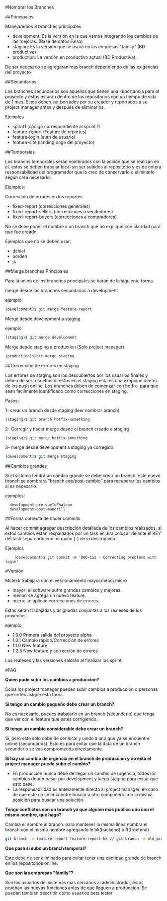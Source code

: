 #Nombrar los Branches

##Principales

Manejaremos 3 branches principales

- development: Es la versión en la que vamos integrando los cambios de las mejoras. (Base de datos Falsa)
- staging: Es la versión que se usará en las empresas "family" (BD productiva)
- production: La versión en productivo actual (BD Productiva).

De ser necesario se agregaran mas branch dependiendo de las exigencias del proyecto

##Secundarios

Los branches secundarios son aquellos que tienen una importancia para el proyecto y estos estarán dentro de los repositorios con un tiempo de vida de 1 mes. Estos deben ser borrados por su creador y reportados a su project manager antes y después de eliminarlos.

Ejemplos
- sprint1 (código correspondiente al sprint 1)
- feature-report (Feature de reportes)
- feature-login (auth de usuario)
- feature-site (landing page del proyecto)

##Temporales

Los branchs temporales serán nombrados con la acción que se realizan en el. estos se deben trabajar local sin ser subidos al repositorio y es de entera responsabilidad del programador que lo creo de conservarlo o eliminarlo según crea necesario.

Ejemplos:

Corrección de errores en los reportes

- fixed-report (correcciones generales)
- fixed-report-sellers (correcciones a vendedores)
- fixed-report-buyers (correcciones a compradores)

No se debe poner el nombre a un branch que no explique con claridad para que fue creado.

Ejemplos que no se deben usar:

- daniel
- oorden
- js

##Merge branches Principales

Para la unión de los branches principales se harán de la siguiente forma.

merge desde los branches secundarios a development

ejemplo:
```sh
(development)$ git merge feature-report
```

Merge desde development a staging

ejemplo:
```sh
(staging)$ git merge development
```
Merge desde staging a production (Solo project manager)
```sh
(production)$ git merge staging
```

##Corrección de errores en staging

Los errores de staging son los descubiertos por los usuarios finales y deben de ser resueltos directos en el staging esta es una exepcion dentro de los push online. Los branches deben de comenzar con hotfix- para que sean facilmente identificado como correcciones en staging.

Pasos:

1- crear un branch desde staging (leer nombrar branch)

```sh
(staging)$ git branch hotfix-something
```

2- Corregir y hacer merge desde el branch creado a staging

```sh
(staging)$ git merge hotfix-something
```

3- merge desde development a staging ya corregido

```sh
(development)$ git merge staging 
```

##Cambios grandes

Si el sistema tendrá un cambio grande se debe crear un branch, este nuevo branch se nombrara "branch-pre/post-cambio" para recuperar los cambios si es necesario.

ejemplos:
```
  development-pre-vueToPhalcon
  development-post-mandrill
```

##Forma correcta de hacer commits

Al hacer commit agregar descripción detallada de los cambios realizados, si estos cambios están respaldados por un task en Jira colocar delante el KEY del task separando con un guión (-) de la descripción.

Ejemplos

```
	(development)$ git commit -m 'OOD-151 - Correcting problems with login'
```

#Versión

Mctekk trabajara con el versionamiento mayor.menor.micro

- mayor: el software sufre grandes cambios y mejoras.
- menor: se agrega un nuevo feature.
- micro: se aplican correcciones de errores.

Estas serán trabajadas y asignadas conjuntas a los realeses de los proyectos.

ejemplo:
- 1.0.0 Primera salida del proyecto alpha
- 1.0.1 Cambio rápido/Corrección de errores
- 1.1.0 New feature
- 1.2.5 New feature y corrección de errores

Los realeses y las versiones saldrán al finalizar los sprint

#FAQ

**Quien pude subir los cambios a producción?**

Solos los project manager pueden subir cambios a producción o personas que se les asigne esta tarea. 

**Si tengo un cambio pequeño debo crear un branch?**

No es necesario, puedes trabajarlo en un branch (secundario) que tenga que ver con el feature que estés corrigiendo.

**Si tengo un cambio considerable debe crear un branch?**

Si, pero este solo debe de ser local y unido a uno que ya se encuentre online (secundarios). Esto es para evitar que la data de un branch secundario se vea comprometida directamente.

**Si hay un cambio de urgencia en el branch de producción y no esta el project manager puedo subir el cambio?**

- En producción nunca debe de llegar un cambio de urgencia, todos los cambios deben pasar por development y luego staging para evitar que esto pase.
- La responsabilidad es enteramente directa al project manager, en caso de que este no se encuentre buscar a otro compañero con la misma posición para buscar una solución.

**Tengo conflictos con un branch ya que alguien mas publico uno con el mismo nombre, que hago?**

Cambia el nombre al branch. para mantener la misma linea nombra el branch con el mismo nombre agregando le bk(backend) o ft(frontend)

```sh
git branch -m feature-report feature-report-bk // git branch -m old_branch new_branch
```

**Que pasa si subo un branch temporal?**

Este debe de ser eliminado para evitar tener una cantidad grande de branch en los repositorios online.

**Que son las empresas "family"?**

Son los usuarios del sistemas mas cercanos al administrador, estos prueban las nuevas funciones antes de que lleguen a produccion. Se pueden tambien describir como usuarios beta tester
